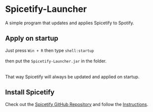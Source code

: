 # Spicetify-Launcher

A simple program that updates and applies Spicetify to Spotify.

## Apply on startup

Just press ```Win + R``` then type ```shell:startup``` 
<br> <br>
then put the ```Spicetify-Launcher.jar``` in the folder.
<br> <br> <br>
That way Spicetify will always be updated and applied on startup.

## Install Spicetify

Check out the [Spicetify GitHub Repository](https://github.com/spicetify/spicetify-cli#) and follow the [Instructions](https://spicetify.app/docs/getting-started).